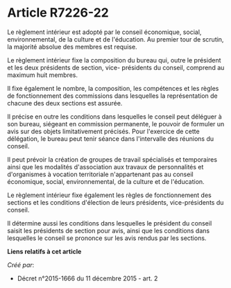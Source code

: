 # Article R7226-22

Le règlement intérieur est adopté par le conseil économique, social, environnemental, de la culture et de l'éducation. Au
premier tour de scrutin, la majorité absolue des membres est requise.

Le règlement intérieur fixe la composition du bureau qui, outre le président et les deux présidents de section, vice-
présidents du conseil, comprend au maximum huit membres.

Il fixe également le nombre, la composition, les compétences et les règles de fonctionnement des commissions dans lesquelles
la représentation de chacune des deux sections est assurée.

Il précise en outre les conditions dans lesquelles le conseil peut déléguer à son bureau, siégeant en commission permanente,
le pouvoir de formuler un avis sur des objets limitativement précisés. Pour l'exercice de cette délégation, le bureau peut
tenir séance dans l'intervalle des réunions du conseil.

Il peut prévoir la création de groupes de travail spécialisés et temporaires ainsi que les modalités d'association aux
travaux de personnalités et d'organismes à vocation territoriale n'appartenant pas au conseil économique, social,
environnemental, de la culture et de l'éducation.

Le règlement intérieur fixe également les règles de fonctionnement des sections et les conditions d'élection de leurs
présidents, vice-présidents du conseil.

Il détermine aussi les conditions dans lesquelles le président du conseil saisit les présidents de section pour avis, ainsi
que les conditions dans lesquelles le conseil se prononce sur les avis rendus par les sections.

**Liens relatifs à cet article**

_Créé par_:

  - Décret n°2015-1666 du 11 décembre 2015 - art. 2
